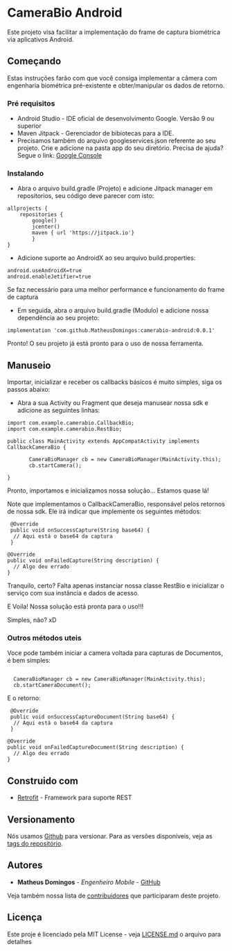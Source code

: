 # CameraBio Android

Este projeto visa facilitar a implementação do frame de captura biométrica via aplicativos Android. 

## Começando

Estas instruções farão com que você consiga implementar a câmera com engenharia biométrica pré-existente e obter/manipular os dados de retorno.

### Pré requisitos

- Android Studio - IDE oficial de desenvolvimento Google. Versão 9 ou superior
- Maven Jitpack - Gerenciador de bibiotecas para a IDE.
- Precisamos também do arquivo googleservices.json referente ao seu projeto. Crie e adicione na pasta app do seu diretório. Precisa de ajuda? Segue o link: [Google Console](https://console.firebase.google.com)   

### Instalando

- Abra o arquivo build.gradle (Projeto) e adicione Jitpack manager em repositorios, seu código deve parecer com isto: 

```
allprojects {
    repositories {
        google()
        jcenter()
        maven { url 'https://jitpack.io'}
        }
}
```

- Adicione suporte ao AndroidX ao seu arquivo build.properties:
```
android.useAndroidX=true
android.enableJetifier=true
````
Se faz necessário para uma melhor performance e funcionamento do frame de captura

- Em seguida, abra o arquivo build.gradle (Modulo) e adicione nossa dependência ao seu projeto: 

```
implementation 'com.github.MatheusDomingos:camerabio-android:0.0.1'
```

Pronto! O seu projeto já está pronto para o uso de nossa ferramenta.

## Manuseio

Importar, inicializar e receber os callbacks básicos é muito simples, siga os passos abaixo:

- Abra a sua Activity ou Fragment que deseja manusear nossa sdk e adicione as seguintes linhas: 

```
import com.example.camerabio.CallbackBio;
import com.example.camerabio.RestBio;

public class MainActivity extends AppCompatActivity implements CallbackCameraBio {

       CameraBioManager cb = new CameraBioManager(MainActivity.this);
       cb.startCamera();

}
```

Pronto, importamos e inicializamos nossa solução... Estamos quase lá!  


Note que implementamos o CallbackCameraBio, responsável pelos retornos de nossa sdk. Ele irá indicar que implemente os seguintes métodos: 

```
 @Override
 public void onSuccessCapture(String base64) {
  // Aqui está o base64 da captura    
 }

@Override
public void onFailedCapture(String description) {
  // Algo deu errado
}
```

Tranquilo, certo? Falta apenas instanciar nossa classe RestBio e inicializar o serviço com sua instância e dados de acesso.

E Voila! Nossa solução está pronta para o uso!!! 

Simples, não? xD 

### Outros métodos uteis

Voce pode também iniciar a camera voltada para capturas de Documentos, é bem simples: 

```

  CameraBioManager cb = new CameraBioManager(MainActivity.this);
  cb.startCameraDocument();

```

E o retorno: 

```
 @Override
 public void onSuccessCaptureDocument(String base64) {
  // Aqui está o base64 da captura    
 }

@Override
public void onFailedCaptureDocument(String description) {
  // Algo deu errado
}
```


## Construido com

* [Retrofit](https://square.github.io/retrofit/) - Framework para suporte REST


## Versionamento

Nós usamos [Github](https://github.com/) para versionar. Para as versões disponíveis, veja as [tags do repositório](https://github.com/acesso-io/camerabio-android/releases). 

## Autores

* **Matheus Domingos** - *Engenheiro Mobile* - [GitHub](https://github.com/MatheusDomingos)

Veja também nossa lista de [contribuidores](https://github.com/acesso-io/camerabio-android/graphs/contributors) que participaram deste projeto.

## Licença

Este proje é licenciado pela MIT License - veja [LICENSE.md](LICENSE.md) o arquivo para detalhes


